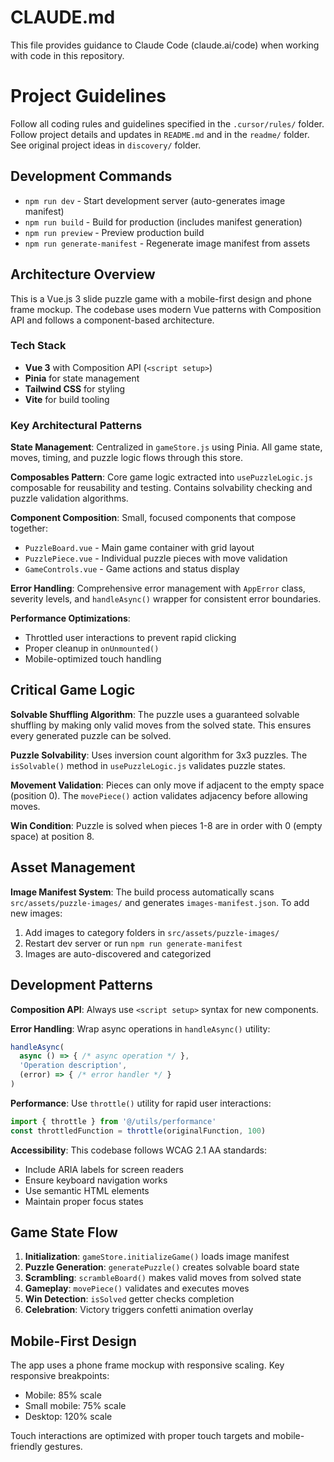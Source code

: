 # CLAUDE.md

This file provides guidance to Claude Code (claude.ai/code) when working with code in this repository.

# Project Guidelines
Follow all coding rules and guidelines specified in the `.cursor/rules/` folder.
Follow project details and updates in `README.md` and in the `readme/` folder.
See original project ideas in `discovery/` folder.

## Development Commands

- `npm run dev` - Start development server (auto-generates image manifest)
- `npm run build` - Build for production (includes manifest generation)
- `npm run preview` - Preview production build
- `npm run generate-manifest` - Regenerate image manifest from assets

## Architecture Overview

This is a Vue.js 3 slide puzzle game with a mobile-first design and phone frame mockup. The codebase uses modern Vue patterns with Composition API and follows a component-based architecture.

### Tech Stack
- **Vue 3** with Composition API (`<script setup>`)
- **Pinia** for state management
- **Tailwind CSS** for styling
- **Vite** for build tooling

### Key Architectural Patterns

**State Management**: Centralized in `gameStore.js` using Pinia. All game state, moves, timing, and puzzle logic flows through this store.

**Composables Pattern**: Core game logic extracted into `usePuzzleLogic.js` composable for reusability and testing. Contains solvability checking and puzzle validation algorithms.

**Component Composition**: Small, focused components that compose together:
- `PuzzleBoard.vue` - Main game container with grid layout
- `PuzzlePiece.vue` - Individual puzzle pieces with move validation
- `GameControls.vue` - Game actions and status display

**Error Handling**: Comprehensive error management with `AppError` class, severity levels, and `handleAsync()` wrapper for consistent error boundaries.

**Performance Optimizations**: 
- Throttled user interactions to prevent rapid clicking
- Proper cleanup in `onUnmounted()`
- Mobile-optimized touch handling

## Critical Game Logic

**Solvable Shuffling Algorithm**: The puzzle uses a guaranteed solvable shuffling by making only valid moves from the solved state. This ensures every generated puzzle can be solved.

**Puzzle Solvability**: Uses inversion count algorithm for 3x3 puzzles. The `isSolvable()` method in `usePuzzleLogic.js` validates puzzle states.

**Movement Validation**: Pieces can only move if adjacent to the empty space (position 0). The `movePiece()` action validates adjacency before allowing moves.

**Win Condition**: Puzzle is solved when pieces 1-8 are in order with 0 (empty space) at position 8.

## Asset Management

**Image Manifest System**: The build process automatically scans `src/assets/puzzle-images/` and generates `images-manifest.json`. To add new images:
1. Add images to category folders in `src/assets/puzzle-images/`
2. Restart dev server or run `npm run generate-manifest`
3. Images are auto-discovered and categorized

## Development Patterns

**Composition API**: Always use `<script setup>` syntax for new components.

**Error Handling**: Wrap async operations in `handleAsync()` utility:
```javascript
handleAsync(
  async () => { /* async operation */ },
  'Operation description',
  (error) => { /* error handler */ }
)
```

**Performance**: Use `throttle()` utility for rapid user interactions:
```javascript
import { throttle } from '@/utils/performance'
const throttledFunction = throttle(originalFunction, 100)
```

**Accessibility**: This codebase follows WCAG 2.1 AA standards:
- Include ARIA labels for screen readers
- Ensure keyboard navigation works
- Use semantic HTML elements
- Maintain proper focus states

## Game State Flow

1. **Initialization**: `gameStore.initializeGame()` loads image manifest
2. **Puzzle Generation**: `generatePuzzle()` creates solvable board state
3. **Scrambling**: `scrambleBoard()` makes valid moves from solved state
4. **Gameplay**: `movePiece()` validates and executes moves
5. **Win Detection**: `isSolved` getter checks completion
6. **Celebration**: Victory triggers confetti animation overlay

## Mobile-First Design

The app uses a phone frame mockup with responsive scaling. Key responsive breakpoints:
- Mobile: 85% scale
- Small mobile: 75% scale  
- Desktop: 120% scale

Touch interactions are optimized with proper touch targets and mobile-friendly gestures.